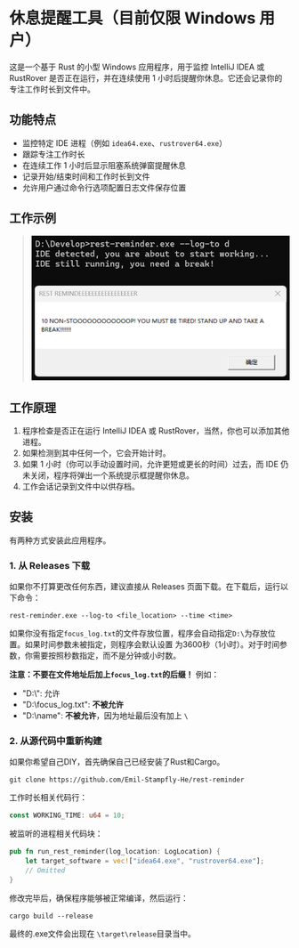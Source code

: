 # 休息提醒工具（目前仅限 Windows 用户）

这是一个基于 Rust 的小型 Windows 应用程序，用于监控 IntelliJ IDEA 或 RustRover 是否正在运行，并在连续使用 1 小时后提醒你休息。它还会记录你的专注工作时长到文件中。

## 功能特点

- 监控特定 IDE 进程（例如 `idea64.exe`、`rustrover64.exe`）
- 跟踪专注工作时长
- 在连续工作 1 小时后显示阻塞系统弹窗提醒休息
- 记录开始/结束时间和工作时长到文件
- 允许用户通过命令行选项配置日志文件保存位置

## 工作示例

> ![截图](Screenshot.png)

## 工作原理

1. 程序检查是否正在运行 IntelliJ IDEA 或 RustRover，当然，你也可以添加其他进程。
2. 如果检测到其中任何一个，它会开始计时。
3. 如果 1 小时（你可以手动设置时间，允许更短或更长的时间）过去，而 IDE 仍未关闭，程序将弹出一个系统提示框提醒你休息。
4. 工作会话记录到文件中以供存档。

## 安装

有两种方式安装此应用程序。

### 1. 从 Releases 下载
如果你不打算更改任何东西，建议直接从 Releases 页面下载。在下载后，运行以下命令：

```aiignore
rest-reminder.exe --log-to <file_location> --time <time>
```
如果你没有指定`focus_log.txt`的文件存放位置，程序会自动指定`D:\`为存放位置。如果时间参数未被指定，则程序会默认设置
为3600秒（1小时）。对于时间参数，你需要按照秒数指定，而不是分钟或小时数。

**注意：不要在文件地址后加上`focus_log.txt`的后缀！** 例如：
* "D:\\": 允许
* "D:\\focus_log.txt": **不被允许**
* "D:\\name": **不被允许**，因为地址最后没有加上 `\`


### 2. 从源代码中重新构建
如果你希望自己DIY，首先确保自己已经安装了Rust和Cargo。

```aiignore
git clone https://github.com/Emil-Stampfly-He/rest-reminder
```
工作时长相关代码行：
```Rust
const WORKING_TIME: u64 = 10;
```
被监听的进程相关代码块：
```Rust
pub fn run_rest_reminder(log_location: LogLocation) {
    let target_software = vec!["idea64.exe", "rustrover64.exe"];
    // Omitted
}
```
修改完毕后，确保程序能够被正常编译，然后运行：
```aiignore
cargo build --release
```
最终的.exe文件会出现在 `\target\release`目录当中。